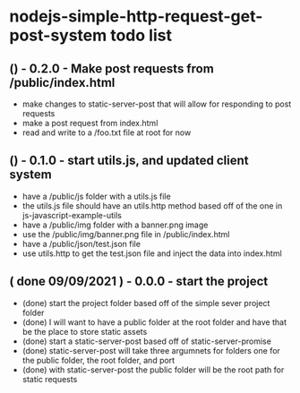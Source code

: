 # nodejs-simple-http-request-get-post-system todo list

## () - 0.2.0 - Make post requests from /public/index.html
* make changes to static-server-post that will allow for responding to post requests
* make a post request from index.html
* read and write to a /foo.txt file at root for now

## () - 0.1.0 - start utils.js, and updated client system
* have a /public/js folder with a utils.js file
* the utils.js file should have an utils.http method based off of the one in js-javascript-example-utils
* have a /public/img folder with a banner.png image
* use the /public/img/banner.png file in /public/index.html
* have a /public/json/test.json file
* use utils.http to get the test.json file and inject the data into index.html

## ( done 09/09/2021 ) - 0.0.0 - start the project
* (done) start the project folder based off of the simple sever project folder
* (done) I will want to have a public folder at the root folder and have that be the place to store static assets
* (done) start a static-server-post based off of static-server-promise
* (done) static-server-post will take three argumnets for folders one for the public folder, the root folder, and port
* (done) with static-server-post the public folder will be the root path for static requests